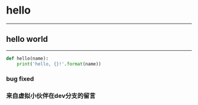 # hello
---
## hello world

---
```python
def hello(name):
    print('hello, {}!'.format(name))
```

### bug fixed

### 来自虚拟小伙伴在dev分支的留言